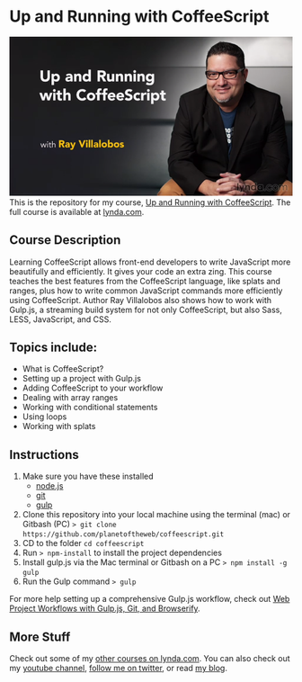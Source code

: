 # Up and Running with CoffeeScript
![Up and Running with CoffeeScript Hero Image](hero.png)
This is the repository for my course, [Up and Running with CoffeeScript](http://www.lynda.com/Developer-Web-Design-tutorials/Up-Running-CoffeeScript/154415-2.html). The full course is available at [lynda.com](http://lynda.com).

## Course Description
Learning CoffeeScript allows front-end developers to write JavaScript more beautifully and efficiently. It gives your code an extra zing. This course teaches the best features from the CoffeeScript language, like splats and ranges, plus how to write common JavaScript commands more efficiently using CoffeeScript. Author Ray Villalobos also shows how to work with Gulp.js, a streaming build system for not only CoffeeScript, but also Sass, LESS, JavaScript, and CSS.

## Topics include:
- What is CoffeeScript?
- Setting up a project with Gulp.js
- Adding CoffeeScript to your workflow
- Dealing with array ranges
- Working with conditional statements
- Using loops
- Working with splats


## Instructions
1. Make sure you have these installed
	- [node.js](http://nodejs.org/)
	- [git](http://git-scm.com/)
	- [gulp](http://gulpjs.com/)
2. Clone this repository into your local machine using the terminal (mac) or Gitbash (PC) `> git clone https://github.com/planetoftheweb/coffeescript.git`
3. CD to the folder `cd coffeescript`
4. Run `> npm-install` to install the project dependencies
5. Install gulp.js via the Mac terminal or Gitbash on a PC `> npm install -g gulp`
5. Run the Gulp command `> gulp`

For more help setting up a comprehensive Gulp.js workflow, check out [Web Project Workflows with Gulp.js, Git, and Browserify](http://www.lynda.com/Web-Web-Design-tutorials/Web-Project-Workflows-Gulpjs-Git-Browserify/154416-2.html).

## More Stuff
Check out some of my [other courses on lynda.com](http://lynda.com/rayvillalobos). You can also check out my [youtube channel](http://youtube.com/planetoftheweb), [follow me on twitter](http://twitter.com/planetoftheweb), or read [my blog](http://iviewsource.com).
